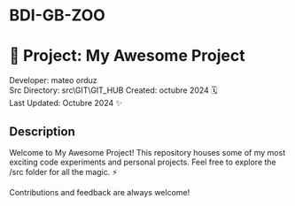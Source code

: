# BDI-GB-ZOO

# 🚀 Project: My Awesome Project

Developer: mateo orduz   
Src Directory: src\GIT\GIT_HUB
Created: octubre 2024 🗓  
Last Updated: Octubre 2024 ✨  

## Description
Welcome to My Awesome Project! This repository houses some of my most exciting code experiments and personal projects. Feel free to explore the /src folder for all the magic. ⚡

Contributions and feedback are always welcome! 